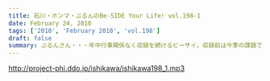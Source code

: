 ```yaml
---
title: 石川・ホンマ・ぶるんのBe-SIDE Your Life! vol.198-1
date: February 24, 2010
tags: ['2010', 'February 2010', 'vol.198']
draft: false
summary: ぶるんさん・・・年中行事関係なく収録を続けるビーサイ。収録前は今季の課題である「巨人の外野はどーなる論争」で紛糾のスタジオでした。NAMAE
---
```


http://project-phi.ddo.jp/ishikawa/ishikawa198_1.mp3